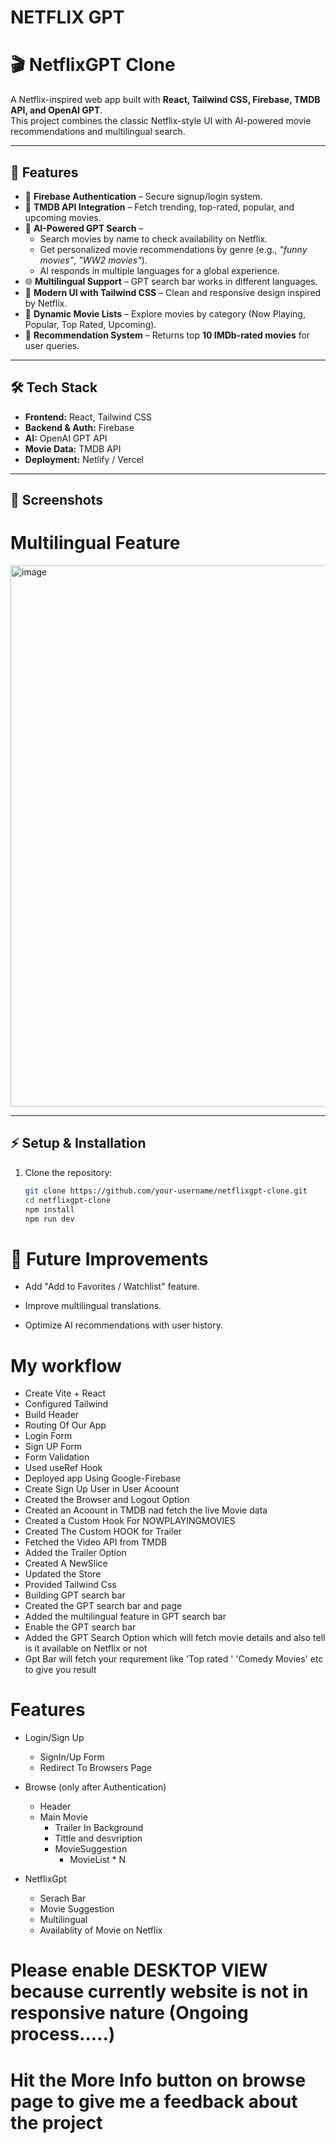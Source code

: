# NETFLIX GPT 



# 🎬 NetflixGPT Clone  

A Netflix-inspired web app built with **React, Tailwind CSS, Firebase, TMDB API, and OpenAI GPT**.  
This project combines the classic Netflix-style UI with AI-powered movie recommendations and multilingual search.  

---

## 🚀 Features  

- 🔑 **Firebase Authentication** – Secure signup/login system.  
- 🎥 **TMDB API Integration** – Fetch trending, top-rated, popular, and upcoming movies.  
- 🤖 **AI-Powered GPT Search** –  
  - Search movies by name to check availability on Netflix.  
  - Get personalized movie recommendations by genre (e.g., *"funny movies"*, *"WW2 movies"*).  
  - AI responds in multiple languages for a global experience.  
- 🌐 **Multilingual Support** – GPT search bar works in different languages.  
- 🎨 **Modern UI with Tailwind CSS** – Clean and responsive design inspired by Netflix.  
- 🔄 **Dynamic Movie Lists** – Explore movies by category (Now Playing, Popular, Top Rated, Upcoming).  
- 🛒 **Recommendation System** – Returns top **10 IMDb-rated movies** for user queries.  

---

## 🛠️ Tech Stack  

- **Frontend:** React, Tailwind CSS  
- **Backend & Auth:** Firebase  
- **AI:** OpenAI GPT API  
- **Movie Data:** TMDB API  
- **Deployment:** Netlify / Vercel  

---

## 📸 Screenshots  

# Multilingual Feature
<img width="1888" height="866" alt="image" src="https://github.com/user-attachments/assets/65aa1d16-aff4-43fd-8628-34ca49aca420" />

---

## ⚡ Setup & Installation  

1. Clone the repository:  
   ```bash
   git clone https://github.com/your-username/netflixgpt-clone.git
   cd netflixgpt-clone
   npm install
   npm run dev

# 🌟 Future Improvements

- Add "Add to Favorites / Watchlist" feature.

- Improve multilingual translations.

- Optimize AI recommendations with user history.

# My workflow
- Create Vite + React
- Configured Tailwind
- Build Header
- Routing Of Our App
- Login Form
- Sign UP Form
- Form Validation
- Used useRef Hook
- Deployed app Using Google-Firebase
- Create Sign Up User in User Acoount
- Created the Browser and Logout Option
- Created an Acoount in TMDB nad fetch the live Movie data
- Created a Custom Hook For NOWPLAYINGMOVIES
- Created The Custom HOOK for Trailer
- Fetched the Video API from TMDB
- Added the Trailer Option
- Created A NewSlice
- Updated the Store
- Provided Tailwind Css
- Building GPT search bar
- Created the GPT search bar and page
- Added the multilingual feature in GPT search bar
- Enable the GPT search bar 
- Added the GPT Search Option which will fetch movie details and also tell is it available on Netflix or not
- Gpt Bar will fetch your requrement like 'Top rated ' 'Comedy Movies' etc to give you result



# Features

- Login/Sign Up 
   - SignIn/Up Form
   - Redirect To Browsers Page

- Browse (only after Authentication)
  - Header
  - Main Movie
    - Trailer In Background
    - Tittle and desvription
    - MovieSuggestion
      - MovieList * N

- NetflixGpt
  - Serach Bar
  - Movie Suggestion
  - Multilingual
  - Availablity of Movie on Netflix



# Please enable DESKTOP VIEW because currently website is not in responsive nature (Ongoing process.....)
# Hit the More Info button on browse page to give me a feedback about the project

